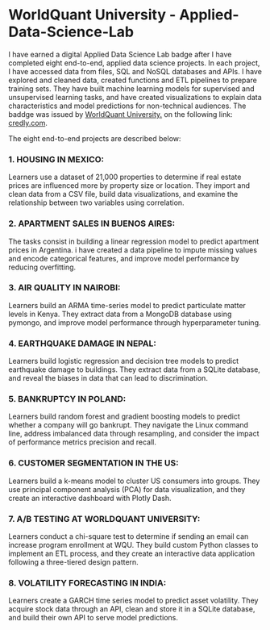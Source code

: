 # WorldQuant University - Applied-Data-Science-Lab
I have earned a digital Applied Data Science Lab badge after I have completed eight end-to-end, applied data science projects. 
In each project, I have accessed data from files, SQL and NoSQL databases and APIs. I have explored and cleaned data, created functions and ETL pipelines to prepare training sets. They have built machine learning models for supervised and unsupervised learning tasks, and have created visualizations to explain data characteristics and model predictions for non-technical audiences.
The baddge was issued by [WorldQuant University.](https://www.wqu.edu/adsl-apply) on the following link:    
[credly.com](https://www.credly.com/badges/77a8fbfb-d99e-4b61-9f44-11e4b52b4654/public_url).    

The eight end-to-end projects are described below:  


### 1. HOUSING IN MEXICO:     
Learners use a dataset of 21,000 properties to determine if real estate prices are influenced more by property size or location. They import and clean data from a CSV file, build data visualizations, and examine the relationship between two variables using correlation.
   
### 2. APARTMENT SALES IN BUENOS AIRES:     
The tasks consist in building a linear regression model to predict apartment prices in Argentina. i have created a data pipeline to impute missing values and encode categorical features, and improve model performance by reducing overfitting.
   
### 3. AIR QUALITY IN NAIROBI:    
Learners build an ARMA time-series model to predict particulate matter levels in Kenya. They extract data from a MongoDB database using pymongo, and improve model performance through hyperparameter tuning.
   
### 4. EARTHQUAKE DAMAGE IN NEPAL:    
Learners build logistic regression and decision tree models to predict earthquake damage to buildings. They extract data from a SQLite database, and reveal the biases in data that can lead to discrimination.
   
### 5. BANKRUPTCY IN POLAND:    
Learners build random forest and gradient boosting models to predict whether a company will go bankrupt. They navigate the Linux command line, address imbalanced data through resampling, and consider the impact of performance metrics precision and recall.
   
### 6. CUSTOMER SEGMENTATION IN THE US:    
Learners build a k-means model to cluster US consumers into groups. They use principal component analysis (PCA) for data visualization, and they create an interactive dashboard with Plotly Dash.
   
### 7. A/B TESTING AT WORLDQUANT UNIVERSITY:    
Learners conduct a chi-square test to determine if sending an email can increase program enrollment at WQU. They build custom Python classes to implement an ETL process, and they create an interactive data application following a three-tiered design pattern.
     
### 8. VOLATILITY FORECASTING IN INDIA:    
Learners create a GARCH time series model to predict asset volatility. They acquire stock data through an API, clean and store it in a SQLite database, and build their own API to serve model predictions.

